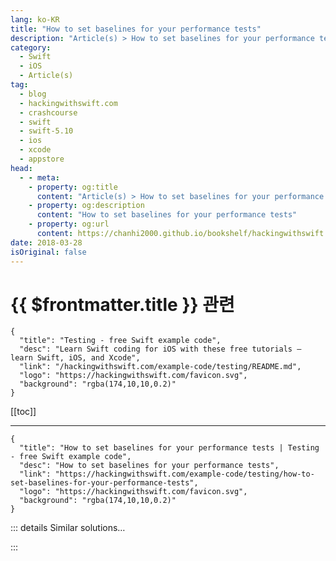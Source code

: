 ```yaml
---
lang: ko-KR
title: "How to set baselines for your performance tests"
description: "Article(s) > How to set baselines for your performance tests"
category:
  - Swift
  - iOS
  - Article(s)
tag: 
  - blog
  - hackingwithswift.com
  - crashcourse
  - swift
  - swift-5.10
  - ios
  - xcode
  - appstore
head:
  - - meta:
    - property: og:title
      content: "Article(s) > How to set baselines for your performance tests"
    - property: og:description
      content: "How to set baselines for your performance tests"
    - property: og:url
      content: https://chanhi2000.github.io/bookshelf/hackingwithswift.com/example-code/testing/how-to-set-baselines-for-your-performance-tests.html
date: 2018-03-28
isOriginal: false
---
```


# {{ $frontmatter.title }} 관련

```component VPCard
{
  "title": "Testing - free Swift example code",
  "desc": "Learn Swift coding for iOS with these free tutorials – learn Swift, iOS, and Xcode",
  "link": "/hackingwithswift.com/example-code/testing/README.md",
  "logo": "https://hackingwithswift.com/favicon.svg",
  "background": "rgba(174,10,10,0.2)"
}
```

[[toc]]

---

```component VPCard
{
  "title": "How to set baselines for your performance tests | Testing - free Swift example code",
  "desc": "How to set baselines for your performance tests",
  "link": "https://hackingwithswift.com/example-code/testing/how-to-set-baselines-for-your-performance-tests",
  "logo": "https://hackingwithswift.com/favicon.svg",
  "background": "rgba(174,10,10,0.2)"
}
```

<!-- TODO: 작성 -->

<!-- 
All performance tests in Xcode can have baselines attached to them, which are stored results that you consider representative of your app’s performance as things stand. The baseline is useful because it gives Xcode a measuring point for all other changes you make: if you accidentally change your code so that it runs slower, Xcode will consider your performance test to be a failure.

To set a baseline for a performance test, first make sure it has been run at least once. You should see a gray bar next to the test saying “No baseline average for time”, but if you click the gray diamond to the left of your test a balloon appears offering more information.

To set a baseline, click the Set Baseline button inside that balloon. You’ll see a “Max STDDEV” field set to 10% by default – that’s how much variance Xcode allows before it considers a test to have failed, but you can change it however you want. Broadly speaking, extremely fast code should have a higher standard deviation allowance than slower code, only because extremely fast code is likely to show more variance due to system conditions.

-->

::: details Similar solutions…

<!--
/example-code/testing/how-to-write-performance-tests-using-measure">How to write performance tests using measure() 
/example-code/system/how-to-run-code-when-your-app-is-terminated">How to run code when your app is terminated 
/example-code/testing/how-to-do-one-time-setup-for-your-tests">How to do one-time setup for your tests 
/quick-start/concurrency/whats-the-performance-cost-of-calling-an-async-function">What’s the performance cost of calling an async function? 
/example-code/uikit/how-to-localize-your-ios-app">How to localize your iOS app</a>
-->

:::

